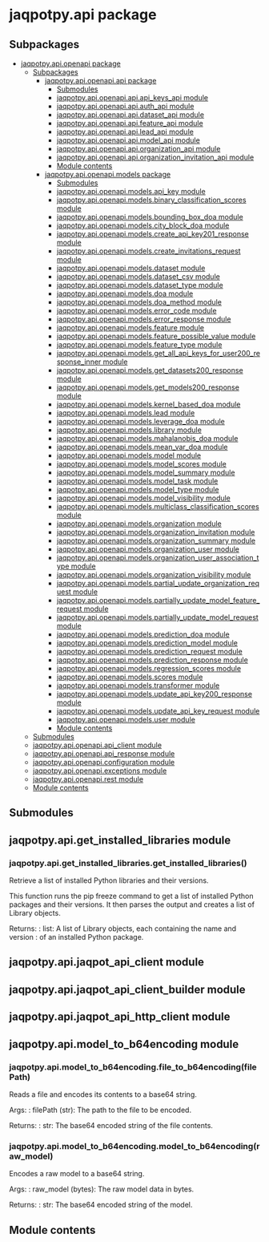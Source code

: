 # jaqpotpy.api package

## Subpackages

* [jaqpotpy.api.openapi package](jaqpotpy.api.openapi.md)
  * [Subpackages](jaqpotpy.api.openapi.md#subpackages)
    * [jaqpotpy.api.openapi.api package](jaqpotpy.api.openapi.api.md)
      * [Submodules](jaqpotpy.api.openapi.api.md#submodules)
      * [jaqpotpy.api.openapi.api.api_keys_api module](jaqpotpy.api.openapi.api.md#jaqpotpy-api-openapi-api-api-keys-api-module)
      * [jaqpotpy.api.openapi.api.auth_api module](jaqpotpy.api.openapi.api.md#jaqpotpy-api-openapi-api-auth-api-module)
      * [jaqpotpy.api.openapi.api.dataset_api module](jaqpotpy.api.openapi.api.md#jaqpotpy-api-openapi-api-dataset-api-module)
      * [jaqpotpy.api.openapi.api.feature_api module](jaqpotpy.api.openapi.api.md#jaqpotpy-api-openapi-api-feature-api-module)
      * [jaqpotpy.api.openapi.api.lead_api module](jaqpotpy.api.openapi.api.md#jaqpotpy-api-openapi-api-lead-api-module)
      * [jaqpotpy.api.openapi.api.model_api module](jaqpotpy.api.openapi.api.md#jaqpotpy-api-openapi-api-model-api-module)
      * [jaqpotpy.api.openapi.api.organization_api module](jaqpotpy.api.openapi.api.md#jaqpotpy-api-openapi-api-organization-api-module)
      * [jaqpotpy.api.openapi.api.organization_invitation_api module](jaqpotpy.api.openapi.api.md#jaqpotpy-api-openapi-api-organization-invitation-api-module)
      * [Module contents](jaqpotpy.api.openapi.api.md#module-contents)
    * [jaqpotpy.api.openapi.models package](jaqpotpy.api.openapi.models.md)
      * [Submodules](jaqpotpy.api.openapi.models.md#submodules)
      * [jaqpotpy.api.openapi.models.api_key module](jaqpotpy.api.openapi.models.md#jaqpotpy-api-openapi-models-api-key-module)
      * [jaqpotpy.api.openapi.models.binary_classification_scores module](jaqpotpy.api.openapi.models.md#jaqpotpy-api-openapi-models-binary-classification-scores-module)
      * [jaqpotpy.api.openapi.models.bounding_box_doa module](jaqpotpy.api.openapi.models.md#jaqpotpy-api-openapi-models-bounding-box-doa-module)
      * [jaqpotpy.api.openapi.models.city_block_doa module](jaqpotpy.api.openapi.models.md#jaqpotpy-api-openapi-models-city-block-doa-module)
      * [jaqpotpy.api.openapi.models.create_api_key201_response module](jaqpotpy.api.openapi.models.md#jaqpotpy-api-openapi-models-create-api-key201-response-module)
      * [jaqpotpy.api.openapi.models.create_invitations_request module](jaqpotpy.api.openapi.models.md#jaqpotpy-api-openapi-models-create-invitations-request-module)
      * [jaqpotpy.api.openapi.models.dataset module](jaqpotpy.api.openapi.models.md#jaqpotpy-api-openapi-models-dataset-module)
      * [jaqpotpy.api.openapi.models.dataset_csv module](jaqpotpy.api.openapi.models.md#jaqpotpy-api-openapi-models-dataset-csv-module)
      * [jaqpotpy.api.openapi.models.dataset_type module](jaqpotpy.api.openapi.models.md#jaqpotpy-api-openapi-models-dataset-type-module)
      * [jaqpotpy.api.openapi.models.doa module](jaqpotpy.api.openapi.models.md#jaqpotpy-api-openapi-models-doa-module)
      * [jaqpotpy.api.openapi.models.doa_method module](jaqpotpy.api.openapi.models.md#jaqpotpy-api-openapi-models-doa-method-module)
      * [jaqpotpy.api.openapi.models.error_code module](jaqpotpy.api.openapi.models.md#jaqpotpy-api-openapi-models-error-code-module)
      * [jaqpotpy.api.openapi.models.error_response module](jaqpotpy.api.openapi.models.md#jaqpotpy-api-openapi-models-error-response-module)
      * [jaqpotpy.api.openapi.models.feature module](jaqpotpy.api.openapi.models.md#jaqpotpy-api-openapi-models-feature-module)
      * [jaqpotpy.api.openapi.models.feature_possible_value module](jaqpotpy.api.openapi.models.md#jaqpotpy-api-openapi-models-feature-possible-value-module)
      * [jaqpotpy.api.openapi.models.feature_type module](jaqpotpy.api.openapi.models.md#jaqpotpy-api-openapi-models-feature-type-module)
      * [jaqpotpy.api.openapi.models.get_all_api_keys_for_user200_response_inner module](jaqpotpy.api.openapi.models.md#jaqpotpy-api-openapi-models-get-all-api-keys-for-user200-response-inner-module)
      * [jaqpotpy.api.openapi.models.get_datasets200_response module](jaqpotpy.api.openapi.models.md#jaqpotpy-api-openapi-models-get-datasets200-response-module)
      * [jaqpotpy.api.openapi.models.get_models200_response module](jaqpotpy.api.openapi.models.md#jaqpotpy-api-openapi-models-get-models200-response-module)
      * [jaqpotpy.api.openapi.models.kernel_based_doa module](jaqpotpy.api.openapi.models.md#jaqpotpy-api-openapi-models-kernel-based-doa-module)
      * [jaqpotpy.api.openapi.models.lead module](jaqpotpy.api.openapi.models.md#jaqpotpy-api-openapi-models-lead-module)
      * [jaqpotpy.api.openapi.models.leverage_doa module](jaqpotpy.api.openapi.models.md#jaqpotpy-api-openapi-models-leverage-doa-module)
      * [jaqpotpy.api.openapi.models.library module](jaqpotpy.api.openapi.models.md#jaqpotpy-api-openapi-models-library-module)
      * [jaqpotpy.api.openapi.models.mahalanobis_doa module](jaqpotpy.api.openapi.models.md#jaqpotpy-api-openapi-models-mahalanobis-doa-module)
      * [jaqpotpy.api.openapi.models.mean_var_doa module](jaqpotpy.api.openapi.models.md#jaqpotpy-api-openapi-models-mean-var-doa-module)
      * [jaqpotpy.api.openapi.models.model module](jaqpotpy.api.openapi.models.md#jaqpotpy-api-openapi-models-model-module)
      * [jaqpotpy.api.openapi.models.model_scores module](jaqpotpy.api.openapi.models.md#jaqpotpy-api-openapi-models-model-scores-module)
      * [jaqpotpy.api.openapi.models.model_summary module](jaqpotpy.api.openapi.models.md#jaqpotpy-api-openapi-models-model-summary-module)
      * [jaqpotpy.api.openapi.models.model_task module](jaqpotpy.api.openapi.models.md#jaqpotpy-api-openapi-models-model-task-module)
      * [jaqpotpy.api.openapi.models.model_type module](jaqpotpy.api.openapi.models.md#jaqpotpy-api-openapi-models-model-type-module)
      * [jaqpotpy.api.openapi.models.model_visibility module](jaqpotpy.api.openapi.models.md#jaqpotpy-api-openapi-models-model-visibility-module)
      * [jaqpotpy.api.openapi.models.multiclass_classification_scores module](jaqpotpy.api.openapi.models.md#jaqpotpy-api-openapi-models-multiclass-classification-scores-module)
      * [jaqpotpy.api.openapi.models.organization module](jaqpotpy.api.openapi.models.md#jaqpotpy-api-openapi-models-organization-module)
      * [jaqpotpy.api.openapi.models.organization_invitation module](jaqpotpy.api.openapi.models.md#jaqpotpy-api-openapi-models-organization-invitation-module)
      * [jaqpotpy.api.openapi.models.organization_summary module](jaqpotpy.api.openapi.models.md#jaqpotpy-api-openapi-models-organization-summary-module)
      * [jaqpotpy.api.openapi.models.organization_user module](jaqpotpy.api.openapi.models.md#jaqpotpy-api-openapi-models-organization-user-module)
      * [jaqpotpy.api.openapi.models.organization_user_association_type module](jaqpotpy.api.openapi.models.md#jaqpotpy-api-openapi-models-organization-user-association-type-module)
      * [jaqpotpy.api.openapi.models.organization_visibility module](jaqpotpy.api.openapi.models.md#jaqpotpy-api-openapi-models-organization-visibility-module)
      * [jaqpotpy.api.openapi.models.partial_update_organization_request module](jaqpotpy.api.openapi.models.md#jaqpotpy-api-openapi-models-partial-update-organization-request-module)
      * [jaqpotpy.api.openapi.models.partially_update_model_feature_request module](jaqpotpy.api.openapi.models.md#jaqpotpy-api-openapi-models-partially-update-model-feature-request-module)
      * [jaqpotpy.api.openapi.models.partially_update_model_request module](jaqpotpy.api.openapi.models.md#jaqpotpy-api-openapi-models-partially-update-model-request-module)
      * [jaqpotpy.api.openapi.models.prediction_doa module](jaqpotpy.api.openapi.models.md#jaqpotpy-api-openapi-models-prediction-doa-module)
      * [jaqpotpy.api.openapi.models.prediction_model module](jaqpotpy.api.openapi.models.md#jaqpotpy-api-openapi-models-prediction-model-module)
      * [jaqpotpy.api.openapi.models.prediction_request module](jaqpotpy.api.openapi.models.md#jaqpotpy-api-openapi-models-prediction-request-module)
      * [jaqpotpy.api.openapi.models.prediction_response module](jaqpotpy.api.openapi.models.md#jaqpotpy-api-openapi-models-prediction-response-module)
      * [jaqpotpy.api.openapi.models.regression_scores module](jaqpotpy.api.openapi.models.md#jaqpotpy-api-openapi-models-regression-scores-module)
      * [jaqpotpy.api.openapi.models.scores module](jaqpotpy.api.openapi.models.md#jaqpotpy-api-openapi-models-scores-module)
      * [jaqpotpy.api.openapi.models.transformer module](jaqpotpy.api.openapi.models.md#jaqpotpy-api-openapi-models-transformer-module)
      * [jaqpotpy.api.openapi.models.update_api_key200_response module](jaqpotpy.api.openapi.models.md#jaqpotpy-api-openapi-models-update-api-key200-response-module)
      * [jaqpotpy.api.openapi.models.update_api_key_request module](jaqpotpy.api.openapi.models.md#jaqpotpy-api-openapi-models-update-api-key-request-module)
      * [jaqpotpy.api.openapi.models.user module](jaqpotpy.api.openapi.models.md#jaqpotpy-api-openapi-models-user-module)
      * [Module contents](jaqpotpy.api.openapi.models.md#module-contents)
  * [Submodules](jaqpotpy.api.openapi.md#submodules)
  * [jaqpotpy.api.openapi.api_client module](jaqpotpy.api.openapi.md#jaqpotpy-api-openapi-api-client-module)
  * [jaqpotpy.api.openapi.api_response module](jaqpotpy.api.openapi.md#jaqpotpy-api-openapi-api-response-module)
  * [jaqpotpy.api.openapi.configuration module](jaqpotpy.api.openapi.md#jaqpotpy-api-openapi-configuration-module)
  * [jaqpotpy.api.openapi.exceptions module](jaqpotpy.api.openapi.md#jaqpotpy-api-openapi-exceptions-module)
  * [jaqpotpy.api.openapi.rest module](jaqpotpy.api.openapi.md#jaqpotpy-api-openapi-rest-module)
  * [Module contents](jaqpotpy.api.openapi.md#module-contents)

## Submodules

## jaqpotpy.api.get_installed_libraries module

### jaqpotpy.api.get_installed_libraries.get_installed_libraries()

Retrieve a list of installed Python libraries and their versions.

This function runs the pip freeze command to get a list of installed
Python packages and their versions. It then parses the output and
creates a list of Library objects.

Returns:
: list: A list of Library objects, each containing the name and version
  : of an installed Python package.

## jaqpotpy.api.jaqpot_api_client module

## jaqpotpy.api.jaqpot_api_client_builder module

## jaqpotpy.api.jaqpot_api_http_client module

## jaqpotpy.api.model_to_b64encoding module

### jaqpotpy.api.model_to_b64encoding.file_to_b64encoding(filePath)

Reads a file and encodes its contents to a base64 string.

Args:
: filePath (str): The path to the file to be encoded.

Returns:
: str: The base64 encoded string of the file contents.

### jaqpotpy.api.model_to_b64encoding.model_to_b64encoding(raw_model)

Encodes a raw model to a base64 string.

Args:
: raw_model (bytes): The raw model data in bytes.

Returns:
: str: The base64 encoded string of the model.

## Module contents
